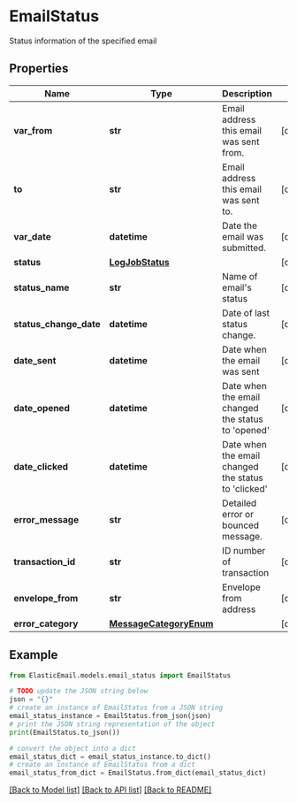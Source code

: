 # EmailStatus

Status information of the specified email

## Properties

Name | Type | Description | Notes
------------ | ------------- | ------------- | -------------
**var_from** | **str** | Email address this email was sent from. | [optional] 
**to** | **str** | Email address this email was sent to. | [optional] 
**var_date** | **datetime** | Date the email was submitted. | [optional] 
**status** | [**LogJobStatus**](LogJobStatus.md) |  | [optional] 
**status_name** | **str** | Name of email&#39;s status | [optional] 
**status_change_date** | **datetime** | Date of last status change. | [optional] 
**date_sent** | **datetime** | Date when the email was sent | [optional] 
**date_opened** | **datetime** | Date when the email changed the status to &#39;opened&#39; | [optional] 
**date_clicked** | **datetime** | Date when the email changed the status to &#39;clicked&#39; | [optional] 
**error_message** | **str** | Detailed error or bounced message. | [optional] 
**transaction_id** | **str** | ID number of transaction | [optional] 
**envelope_from** | **str** | Envelope from address | [optional] 
**error_category** | [**MessageCategoryEnum**](MessageCategoryEnum.md) |  | [optional] 

## Example

```python
from ElasticEmail.models.email_status import EmailStatus

# TODO update the JSON string below
json = "{}"
# create an instance of EmailStatus from a JSON string
email_status_instance = EmailStatus.from_json(json)
# print the JSON string representation of the object
print(EmailStatus.to_json())

# convert the object into a dict
email_status_dict = email_status_instance.to_dict()
# create an instance of EmailStatus from a dict
email_status_from_dict = EmailStatus.from_dict(email_status_dict)
```
[[Back to Model list]](../README.md#documentation-for-models) [[Back to API list]](../README.md#documentation-for-api-endpoints) [[Back to README]](../README.md)


